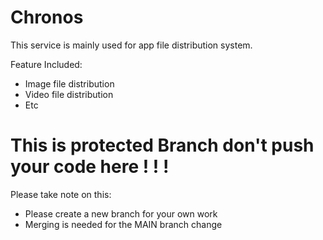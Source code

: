 # Chronos

This service is mainly used
for app file distribution system.

Feature Included:

- Image file distribution
- Video file distribution
- Etc

# This is protected Branch don't push your code here ! ! !

Please take note on this:

- Please create a new branch for your own work
- Merging is needed for the MAIN branch change
